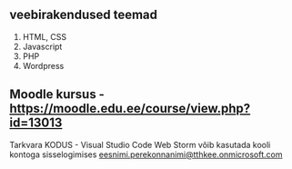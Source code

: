 ## veebirakendused teemad
1. HTML, CSS
2. Javascript
3. PHP
4. Wordpress

  ## Moodle kursus - https://moodle.edu.ee/course/view.php?id=13013

  Tarkvara KODUS - Visual Studio Code
  Web Storm võib kasutada kooli kontoga sisselogimises eesnimi.perekonnanimi@tthkee.onmicrosoft.com
